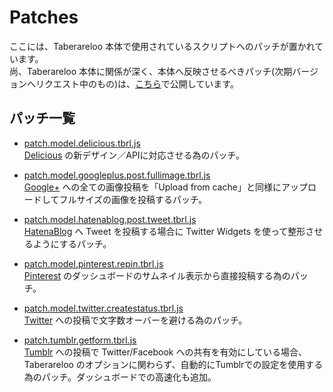 # Patches

ここには、Taberareloo 本体で使用されているスクリプトへのパッチが置かれています。  
尚、Taberareloo 本体に関係が深く、本体へ反映させるべきパッチ(次期バージョンへリクエスト中のもの)は、[こちら](https://gist.github.com/YungSang)で公開しています。

## パッチ一覧

* [patch.model.delicious.tbrl.js](https://raw.github.com/YungSang/patches-for-taberareloo/master/patches/patch.model.delicious.tbrl.js)  
	[Delicious](https://delicious.com) の新デザイン／APIに対応させる為のパッチ。

* [patch.model.googleplus.post.fullimage.tbrl.js](https://raw.github.com/YungSang/patches-for-taberareloo/master/patches/patch.model.googleplus.post.fullimage.tbrl.js)  
	[Google+](https://plus.google.com) への全ての画像投稿を「Upload from cache」と同様にアップロードしてフルサイズの画像を投稿するパッチ。

* [patch.model.hatenablog.post.tweet.tbrl.js](https://raw.github.com/YungSang/patches-for-taberareloo/master/patches/patch.model.hatenablog.post.tweet.tbrl.js)  
	[HatenaBlog](http://hatenablog.com/) へ Tweet を投稿する場合に Twitter Widgets を使って整形させるようにするパッチ。

* [patch.model.pinterest.repin.tbrl.js](https://raw.github.com/YungSang/patches-for-taberareloo/master/patches/patch.model.pinterest.repin.tbrl.js)  
	[Pinterest](http://pinterest.com) のダッシュボードのサムネイル表示から直接投稿する為のパッチ。

* [patch.model.twitter.createstatus.tbrl.js](https://raw.github.com/YungSang/patches-for-taberareloo/master/patches/patch.model.twitter.createstatus.tbrl.js)  
	[Twitter](https://twitter.com) への投稿で文字数オーバーを避ける為のパッチ。

* [patch.tumblr.getform.tbrl.js](https://raw.github.com/YungSang/patches-for-taberareloo/master/patches/patch.tumblr.getform.tbrl.js)  
	[Tumblr](http://www.tumblr.com) への投稿で Twitter/Facebook への共有を有効にしている場合、Taberareloo のオプションに関わらず、自動的にTumblrでの設定を使用する為のパッチ。ダッシュボードでの高速化も追加。
